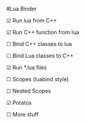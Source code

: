 
#Lua Binder

 ☑ Run lua from C++
 
 ☑ Run C++ function from lua
 
 ☐ Bind C++ classes to lua
 
 ☐ Bind Lua classes to C++
 
 ☑ Run *.lua files
 
 ☐ Scopes (luabind style)
 
 ☐ Nested Scopes
 
 ☑ Potatos
 
 ☐ More stuff
 
 

 
